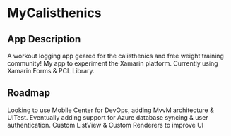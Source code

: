 # MyCalisthenics

## App Description
A workout logging app geared for the calisthenics and free weight training community!
My app to experiment the Xamarin platform. Currently using Xamarin.Forms & PCL Library.

## Roadmap
Looking to use Mobile Center for DevOps, adding MvvM architecture & UITest.
Eventually adding support for Azure database syncing & user authentication.
Custom ListView & Custom Renderers to improve UI
